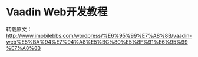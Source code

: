 # Vaadin Web开发教程

转载原文：<http://www.imobilebbs.com/wordpress/%E6%95%99%E7%A8%8B/vaadin-web%E5%BA%94%E7%94%A8%E5%BC%80%E5%8F%91%E6%95%99%E7%A8%8B>
